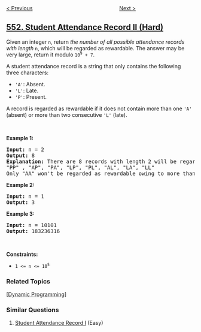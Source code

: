 <!--|This file generated by command(leetcode description); DO NOT EDIT.    |-->
<!--+----------------------------------------------------------------------+-->
<!--|@author    openset <openset.wang@gmail.com>                           |-->
<!--|@link      https://github.com/openset                                 |-->
<!--|@home      https://github.com/openset/leetcode                        |-->
<!--+----------------------------------------------------------------------+-->

[< Previous](../student-attendance-record-i "Student Attendance Record I")
　　　　　　　　　　　　　　　　
[Next >](../optimal-division "Optimal Division")

## [552. Student Attendance Record II (Hard)](https://leetcode.com/problems/student-attendance-record-ii "学生出勤记录 II")

<p>Given an integer <code>n</code>, return <em>the number of all possible attendance records with length</em> <code>n</code>, which will be regarded as rewardable. The answer may be very large, return it modulo <code>10<sup>9</sup> + 7</code>.</p>

<p>A student attendance record is a string that only contains the following three characters:</p>

<ul>
	<li><code>&#39;A&#39;</code>: Absent.</li>
	<li><code>&#39;L&#39;</code>: Late.</li>
	<li><code>&#39;P&#39;</code>: Present.</li>
</ul>

<p>A record is regarded as rewardable if it does not contain more than one <code>&#39;A&#39;</code> (absent) or more than two consecutive <code>&#39;L&#39;</code> (late).</p>

<p>&nbsp;</p>
<p><strong>Example 1:</strong></p>

<pre>
<strong>Input:</strong> n = 2
<strong>Output:</strong> 8
<strong>Explanation:</strong> There are 8 records with length 2 will be regarded as rewardable:
&quot;PP&quot; , &quot;AP&quot;, &quot;PA&quot;, &quot;LP&quot;, &quot;PL&quot;, &quot;AL&quot;, &quot;LA&quot;, &quot;LL&quot;
Only &quot;AA&quot; won&#39;t be regarded as rewardable owing to more than one absent time.
</pre>

<p><strong>Example 2:</strong></p>

<pre>
<strong>Input:</strong> n = 1
<strong>Output:</strong> 3
</pre>

<p><strong>Example 3:</strong></p>

<pre>
<strong>Input:</strong> n = 10101
<strong>Output:</strong> 183236316
</pre>

<p>&nbsp;</p>
<p><strong>Constraints:</strong></p>

<ul>
	<li><code>1 &lt;= n &lt;= 10<sup>5</sup></code></li>
</ul>

### Related Topics
  [[Dynamic Programming](../../tag/dynamic-programming/README.md)]

### Similar Questions
  1. [Student Attendance Record I](../student-attendance-record-i) (Easy)
